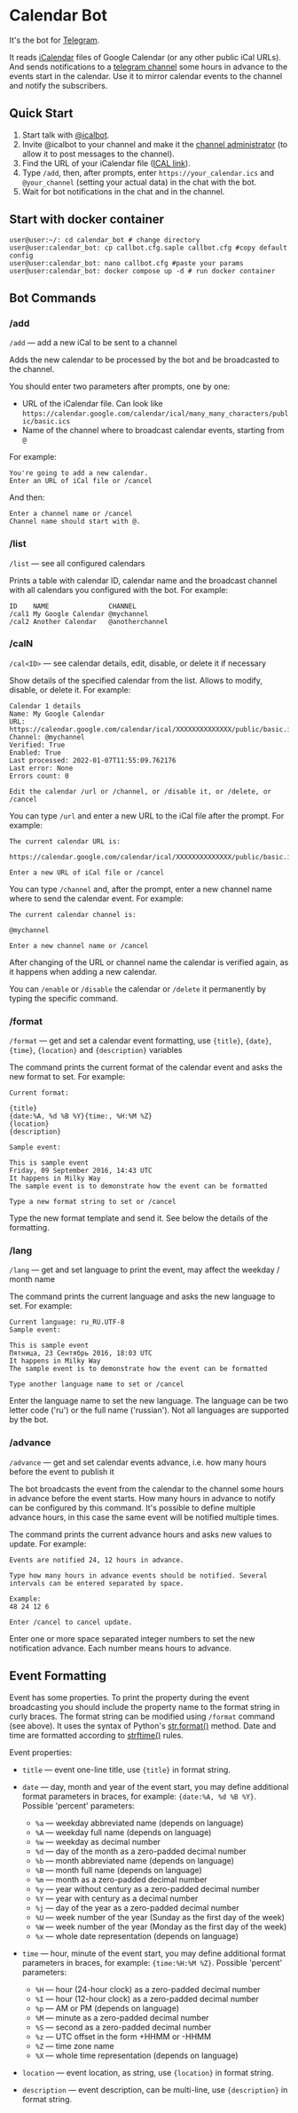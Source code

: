 # Calendar Bot

It's the bot for [Telegram](https://telegram.org/).

It reads [iCalendar](https://en.wikipedia.org/wiki/ICalendar) files of Google Calendar (or any other public iCal URLs).
And sends notifications to a [telegram channel](https://telegram.org/faq_channels) some hours in advance to the events start in the calendar.
Use it to mirror calendar events to the channel and notify the subscribers.

## Quick Start

1. Start talk with [@icalbot](https://telegram.me/icalbot).
2. Invite @icalbot to your channel and make it the [channel administrator](https://telegram.org/faq_channels#q-what-can-administrators-do) (to allow it to post messages to the channel).
3. Find the URL of your iCalendar file ([ICAL link](https://support.google.com/calendar/answer/37083?hl=en#link)).
4. Type `/add`, then, after prompts, enter `https://your_calendar.ics` and `@your_channel` (setting your actual data) in the chat with the bot.
5. Wait for bot notifications in the chat and in the channel.

## Start with docker container

```console
user@user:~/: cd calendar_bot # change directory
user@user:calendar_bot: cp callbot.cfg.saple callbot.cfg #copy default config
user@user:calendar_bot: nano callbot.cfg #paste your params
user@user:calendar_bot: docker compose up -d # run docker container
```

## Bot Commands

### /add

`/add` — add a new iCal to be sent to a channel

Adds the new calendar to be processed by the bot and be broadcasted to the channel.

You should enter two parameters after prompts, one by one:

* URL of the iCalendar file. Can look like `https://calendar.google.com/calendar/ical/many_many_characters/public/basic.ics`
* Name of the channel where to broadcast calendar events, starting from `@`

For example:

```
You're going to add a new calendar.
Enter an URL of iCal file or /cancel
```

And then:

```
Enter a channel name or /cancel
Channel name should start with @.
```

### /list

`/list` — see all configured calendars

Prints a table with calendar ID, calendar name and the broadcast channel with all calendars you configured with the bot.
For example:

```
ID    NAME               CHANNEL
/cal1 My Google Calendar @mychannel
/cal2 Another Calendar   @anotherchannel
```

### /calN

`/cal<ID>` — see calendar details, edit, disable, or delete it if necessary

Show details of the specified calendar from the list.
Allows to modify, disable, or delete it.
For example:

```
Calendar 1 details
Name: My Google Calendar
URL: https://calendar.google.com/calendar/ical/XXXXXXXXXXXXXX/public/basic.ics
Channel: @mychannel
Verified: True
Enabled: True
Last processed: 2022-01-07T11:55:09.762176
Last error: None
Errors count: 0

Edit the calendar /url or /channel, or /disable it, or /delete, or /cancel
```

You can type `/url` and enter a new URL to the iCal file after the prompt.
For example:

```
The current calendar URL is:

https://calendar.google.com/calendar/ical/XXXXXXXXXXXXXX/public/basic.ics

Enter a new URL of iCal file or /cancel
```

You can type `/channel` and, after the prompt, enter a new channel name where to send the calendar event.
For example:

```
The current calendar channel is:

@mychannel

Enter a new channel name or /cancel
```

After changing of the URL or channel name the calendar is verified again, as it happens when adding a new calendar.

You can `/enable` or `/disable` the calendar or `/delete` it permanently by typing the specific command.

### /format

`/format` — get and set a calendar event formatting, use `{title}`, `{date}`, `{time}`, `{location}` and `{description}` variables

The command prints the current format of the calendar event and asks the new format to set.
For example:

```
Current format:

{title}
{date:%A, %d %B %Y}{time:, %H:%M %Z}
{location}
{description}

Sample event:

This is sample event
Friday, 09 September 2016, 14:43 UTC
It happens in Milky Way
The sample event is to demonstrate how the event can be formatted

Type a new format string to set or /cancel
```

Type the new format template and send it.
See below the details of the formatting.
 
### /lang 

`/lang` — get and set language to print the event, may affect the weekday / month name

The command prints the current language and asks the new language to set.
For example:

```
Current language: ru_RU.UTF-8
Sample event:

This is sample event
Пятница, 23 Сентябрь 2016, 18:03 UTC
It happens in Milky Way
The sample event is to demonstrate how the event can be formatted

Type another language name to set or /cancel
```

Enter the language name to set the new language.
The language can be two letter code ('ru') or the full name ('russian').
Not all languages are supported by the bot.

### /advance

`/advance` — get and set calendar events advance, i.e. how many hours before the event to publish it

The bot broadcasts the event from the calendar to the channel some hours in advance before the event starts.
How many hours in advance to notify can be configured by this command.
It's possible to define multiple advance hours, in this case the same event will be notified multiple times.

The command prints the current advance hours and asks new values to update.
For example:

```
Events are notified 24, 12 hours in advance.

Type how many hours in advance events should be notified. Several intervals can be entered separated by space.

Example:
48 24 12 6

Enter /cancel to cancel update.
```

Enter one or more space separated integer numbers to set the new notification advance.
Each number means hours to advance.

## Event Formatting

Event has some properties.
To print the property during the event broadcasting you should include the property name to the format string in curly braces.
The format string can be modified using `/format` command (see above).
It uses the syntax of Python's [str.format()](https://docs.python.org/3/library/string.html#formatstrings) method.
Date and time are formatted according to [strftime()](https://docs.python.org/3/library/datetime.html#strftime-and-strptime-behavior) rules. 
 
Event properties:

* `title` — event one-line title, use `{title}` in format string.
* `date` — day, month and year of the event start, you may define additional format parameters in braces, for example: `{date:%A, %d %B %Y}`.  
    Possible 'percent' parameters:
        
    * `%a` — weekday abbreviated name (depends on language)
    * `%A` — weekday full name (depends on language)
    * `%w` — weekday as decimal number
    * `%d` — day of the month as a zero-padded decimal number
    * `%b` — month abbreviated name (depends on language)
    * `%B` — month full name (depends on language)
    * `%m` — month as a zero-padded decimal number
    * `%y` — year without century as a zero-padded decimal number
    * `%Y` — year with century as a decimal number
    * `%j` — day of the year as a zero-padded decimal number
    * `%U` — week number of the year (Sunday as the first day of the week)
    * `%W` — week number of the year (Monday as the first day of the week)
    * `%x` — whole date representation (depends on language)

* `time` — hour, minute of the event start, you may define additional format parameters in braces, for example: `{time:%H:%M %Z}`.
    Possible 'percent' parameters:
    
    * `%H` — hour (24-hour clock) as a zero-padded decimal number
    * `%I` — hour (12-hour clock) as a zero-padded decimal number
    * `%p` — AM or PM (depends on language)
    * `%M` — minute as a zero-padded decimal number
    * `%S` — second as a zero-padded decimal number
    * `%z` — UTC offset in the form +HHMM or -HHMM
    * `%Z` — time zone name
    * `%X` — whole time representation (depends on language)

* `location` — event location, as string, use `{location}` in format string.
* `description` — event description, can be multi-line, use `{description}` in format string.
